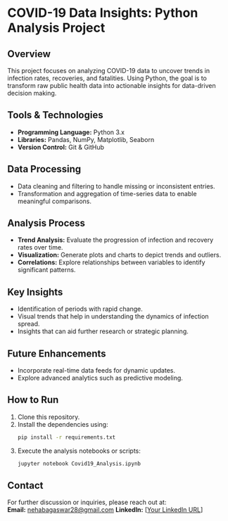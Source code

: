 # COVID-19 Data Insights: Python Analysis Project

## Overview
This project focuses on analyzing COVID-19 data to uncover trends in infection rates, recoveries, and fatalities. Using Python, the goal is to transform raw public health data into actionable insights for data-driven decision making.

## Tools & Technologies
- **Programming Language:** Python 3.x
- **Libraries:** Pandas, NumPy, Matplotlib, Seaborn
- **Version Control:** Git & GitHub

## Data Processing
- Data cleaning and filtering to handle missing or inconsistent entries.
- Transformation and aggregation of time-series data to enable meaningful comparisons.

## Analysis Process
- **Trend Analysis:** Evaluate the progression of infection and recovery rates over time.
- **Visualization:** Generate plots and charts to depict trends and outliers.
- **Correlations:** Explore relationships between variables to identify significant patterns.

## Key Insights
- Identification of periods with rapid change.
- Visual trends that help in understanding the dynamics of infection spread.
- Insights that can aid further research or strategic planning.

## Future Enhancements
- Incorporate real-time data feeds for dynamic updates.
- Explore advanced analytics such as predictive modeling.

## How to Run
1. Clone this repository.
2. Install the dependencies using:
   ```bash
   pip install -r requirements.txt
   ```
3. Execute the analysis notebooks or scripts:
   ```bash
   jupyter notebook Covid19_Analysis.ipynb
   ```

## Contact
For further discussion or inquiries, please reach out at:  
**Email:** nehabagaswar28@gmail.com
**LinkedIn:** [[Your LinkedIn URL](https://www.linkedin.com/in/neha-bagaswar/)]
